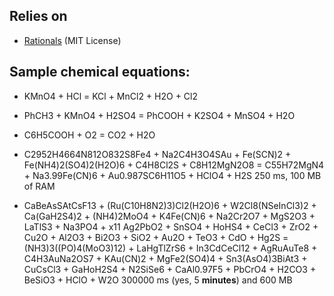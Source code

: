 ## Relies on
- [Rationals](https://github.com/tompazourek/Rationals/tree/master) (MIT License)

## Sample chemical equations:
- KMnO4 + HCl = KCl + MnCl2 + H2O + Cl2
- PhCH3 + KMnO4 + H2SO4 = PhCOOH + K2SO4 + MnSO4 + H2O
- C6H5COOH + O2 = CO2 + H2O
- C2952H4664N812O832S8Fe4 + Na2C4H3O4SAu + Fe(SCN)2 + Fe(NH4)2(SO4)2(H2O)6 + C4H8Cl2S + C8H12MgN2O8 = C55H72MgN4 + Na3.99Fe(CN)6 + Au0.987SC6H11O5 + HClO4 + H2S
250 ms, 100 MB of RAM

- CaBeAsSAtCsF13 + (Ru(C10H8N2)3)Cl2(H2O)6 + W2Cl8(NSeInCl3)2 + Ca(GaH2S4)2 + (NH4)2MoO4 + K4Fe(CN)6 + Na2Cr2O7 + MgS2O3 + LaTlS3 + Na3PO4 + x11 Ag2PbO2 + SnSO4 + HoHS4 + CeCl3 + ZrO2 + Cu2O + Al2O3 + Bi2O3 + SiO2 + Au2O + TeO3 + CdO + Hg2S =
(NH3)3((PO)4(MoO3)12) + LaHgTlZrS6 + In3CdCeCl12 + AgRuAuTe8 + C4H3AuNa2OS7 + KAu(CN)2 + MgFe2(SO4)4 + Sn3(AsO4)3BiAt3 + CuCsCl3 + GaHoH2S4 + N2SiSe6 + CaAl0.97F5 + PbCrO4 + H2CO3 + BeSiO3 + HClO + W2O
300000 ms (yes, 5 <b>minutes</b>) and 600 MB 